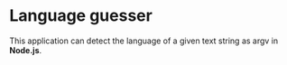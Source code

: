# Language guesser

This application can detect the language of a given text string as argv in **Node.js**.